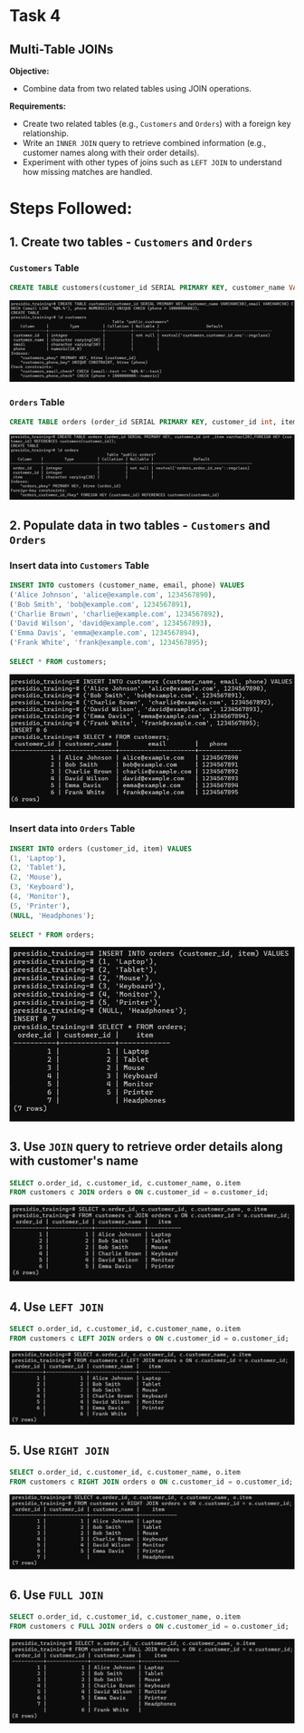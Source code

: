 # Task 4

## **Multi-Table JOINs**
    
**Objective:**
    
- Combine data from two related tables using JOIN operations.
    
**Requirements:**
    
- Create two related tables (e.g., `Customers` and `Orders`) with a foreign key relationship.
- Write an `INNER JOIN` query to retrieve combined information (e.g., customer names along with their order details).
- Experiment with other types of joins such as `LEFT JOIN` to understand how missing matches are handled.



# Steps Followed:

## 1. Create two tables - `Customers` and `Orders`

### `Customers` Table
``` sql
CREATE TABLE customers(customer_id SERIAL PRIMARY KEY, customer_name VARCHAR(50),email VARCHAR(50) CHECK (email LIKE '%@%.%'), phone NUMERIC(10) UNIQUE CHECK (phone > 1000000000));
```
![alt text](image.png)


### `Orders` Table
``` sql
CREATE TABLE orders (order_id SERIAL PRIMARY KEY, customer_id int, item varchar(20), FOREIGN KEY (customer_id) REFERENCES customers(customer_id));
```
![alt text](image-1.png)


## 2. Populate data in two tables - `Customers` and `Orders`

### Insert data into `Customers` Table
``` sql
INSERT INTO customers (customer_name, email, phone) VALUES
('Alice Johnson', 'alice@example.com', 1234567890),
('Bob Smith', 'bob@example.com', 1234567891),
('Charlie Brown', 'charlie@example.com', 1234567892),
('David Wilson', 'david@example.com', 1234567893),
('Emma Davis', 'emma@example.com', 1234567894),
('Frank White', 'frank@example.com', 1234567895);

SELECT * FROM customers;
```
![alt text](image-2.png)

### Insert data into `Orders` Table
``` sql
INSERT INTO orders (customer_id, item) VALUES
(1, 'Laptop'),
(2, 'Tablet'),
(2, 'Mouse'),
(3, 'Keyboard'),
(4, 'Monitor'),
(5, 'Printer'),
(NULL, 'Headphones'); 

SELECT * FROM orders;
```

![alt text](image-3.png)

## 3. Use `JOIN` query to retrieve order details along with customer's name

``` sql
SELECT o.order_id, c.customer_id, c.customer_name, o.item 
FROM customers c JOIN orders o ON c.customer_id = o.customer_id;
```

![alt text](image-4.png)

## 4. Use `LEFT JOIN`
``` sql
SELECT o.order_id, c.customer_id, c.customer_name, o.item 
FROM customers c LEFT JOIN orders o ON c.customer_id = o.customer_id;
```
![alt text](image-5.png)

## 5. Use `RIGHT JOIN`
``` sql
SELECT o.order_id, c.customer_id, c.customer_name, o.item 
FROM customers c RIGHT JOIN orders o ON c.customer_id = o.customer_id;
```
![alt text](image-6.png)

## 6. Use `FULL JOIN`
``` sql
SELECT o.order_id, c.customer_id, c.customer_name, o.item 
FROM customers c FULL JOIN orders o ON c.customer_id = o.customer_id;
```
![alt text](image-7.png)